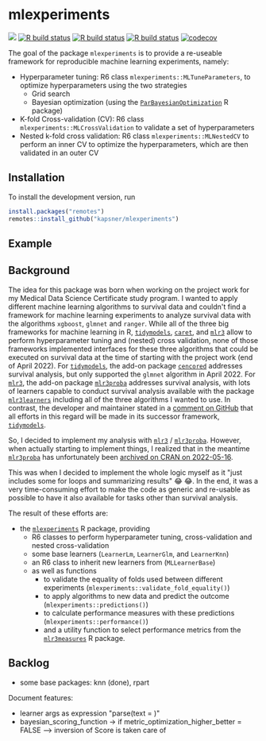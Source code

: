 # mlexperiments

<!-- badges: start -->
[![](https://img.shields.io/badge/lifecycle-experimental-orange.svg)](https://lifecycle.r-lib.org/articles/stages.html#experimental)
[![R build status](https://github.com/kapsner/mlexperiments/workflows/R%20CMD%20Check%20via%20{tic}/badge.svg?branch=main)](https://github.com/kapsner/mlexperiments/actions)
[![R build status](https://github.com/kapsner/mlexperiments/workflows/lint/badge.svg?branch=main)](https://github.com/kapsner/mlexperiments/actions)
[![R build status](https://github.com/kapsner/mlexperiments/workflows/test-coverage/badge.svg?branch=main)](https://github.com/kapsner/mlexperiments/actions)
[![codecov](https://codecov.io/gh/kapsner/mlexperiments/branch/main/graph/badge.svg?branch=main)](https://app.codecov.io/gh/kapsner/mlexperiments)
<!-- badges: end -->

The goal of the package `mlexperiments` is to provide a re-useable framework for reproducible machine learning experiments, namely:

* Hyperparameter tuning: R6 class `mlexperiments::MLTuneParameters`, to optimize hyperparameters using the two strategies
  + Grid search
  + Bayesian optimization (using the [`ParBayesianOptimization`](https://github.com/AnotherSamWilson/ParBayesianOptimization) R package)
* K-fold Cross-validation (CV): R6 class `mlexperiments::MLCrossValidation` to validate a set of hyperparameters
* Nested k-fold cross validation: R6 class `mlexperiments::MLNestedCV` to perform an inner CV to optimize the hyperparameters, which are then validated in an outer CV

## Installation

To install the development version, run

```r
install.packages("remotes")
remotes::install_github("kapsner/mlexperiments")
```

## Example


## Background

The idea for this package was born when working on the project work for my Medical Data Science Certificate study program. I wanted to apply different machine learning algorithms to survival data and couldn't find a framework for machine learning experiments to analyze survival data with the algorithms `xgboost`, `glmnet` and `ranger`. While all of the three big frameworks for machine learning in R, [`tidymodels`](https://www.tidymodels.org/), [`caret`](https://topepo.github.io/caret/), and [`mlr3`](https://mlr3.mlr-org.com/) allow to perform hyperparameter tuning and (nested) cross validation, none of those frameworks implemented interfaces for these three algorithms that could be executed on survival data at the time of starting with the project work (end of April 2022). For [`tidymodels`](https://www.tidymodels.org/), the add-on package [`cencored`](https://censored.tidymodels.org/) addresses survival analysis, but only supported the `glmnet` algorithm in April 2022. For [`mlr3`](https://mlr3.mlr-org.com/), the add-on package [`mlr3proba`](https://github.com/mlr-org/mlr3proba) addresses survival analysis, with lots of learners capable to conduct survival analysis available with the package [`mlr3learners`](https://mlr3extralearners.mlr-org.com/articles/learners/test_overview.html) including all of the three algorithms I wanted to use. In contrast, the developer and maintainer stated in a [comment on GitHub](https://github.com/topepo/caret/issues/959) that all efforts in this regard will be made in its successor framework, [`tidymodels`](https://www.tidymodels.org/).

So, I decided to implement my analysis with [`mlr3`](https://mlr3.mlr-org.com/) / [`mlr3proba`](https://github.com/mlr-org/mlr3proba). However, when actually starting to implement things, I realized that in the meantime [`mlr3proba`](https://github.com/mlr-org/mlr3proba) has unfortunately been [archived on CRAN on 2022-05-16](https://cran.r-project.org/web/packages/mlr3proba/index.html).

This was when I decided to implement the whole logic myself as it "just includes some for loops and summarizing results" :joy: :joy:.
In the end, it was a very time-consuming effort to make the code as generic and re-usable as possible to have it also available for tasks other than survival analysis.

The result of these efforts are:

* the [`mlexperiments`](https://github.com/kapsner/mlexperiments) R package, providing
  + R6 classes to perform hyperparameter tuning, cross-validation and nested cross-validation
  + some base learners (`LearnerLm`, `LearnerGlm`, and `LearnerKnn`)
  + an R6 class to inherit new learners from (`MLLearnerBase`)
  + as well as functions
    - to validate the equality of folds used between different experiments (`mlexperiments::validate_fold_equality()`)
    - to apply algorithms to new data and predict the outcome (`mlexperiments::predictions()`)
    - to calculate performance measures with these predictions (`mlexperiments::performance()`)
    - and a utility function to select performance metrics from the [`mlr3measures`](https://cran.r-project.org/web/packages/mlr3measures/index.html) R package.

## Backlog

- some base packages: knn (done), rpart


Document features:
- learner args as expression "parse(text = )"
- bayesian_scoring_function -> if metric_optimization_higher_better = FALSE --> inversion of Score is taken care of

